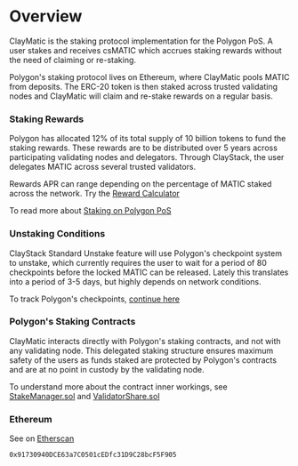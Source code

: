 # Overview

ClayMatic is the staking protocol implementation for the Polygon PoS. A user stakes and receives csMATIC which accrues staking rewards without the need of claiming or re-staking.

Polygon's staking protocol lives on Ethereum, where ClayMatic pools MATIC from deposits. The ERC-20 token is then staked across trusted validating nodes and ClayMatic will claim and re-stake rewards on a regular basis.

### Staking Rewards
Polygon has allocated 12% of its total supply of 10 billion tokens to fund the staking rewards. These rewards are to be distributed over 5 years across participating validating nodes and delegators. Through ClayStack, the user delegates MATIC across several trusted validators.

Rewards APR can range depending on the percentage of MATIC staked across the network. Try the [Reward Calculator](https://wallet.polygon.technology/staking/rewards-calculator/)

To read more about [Staking on Polygon PoS](https://polygon.technology/staking/)

### Unstaking Conditions
ClayStack Standard Unstake feature will use Polygon's checkpoint system to unstake, which currently requires the user to wait for a period of 80 checkpoints before the locked MATIC can be released. Lately this translates into a period of 3-5 days, but highly depends on network conditions.

To track Polygon's checkpoints, [continue here](https://wallet.polygon.technology/staking/)

### Polygon's Staking Contracts
ClayMatic interacts directly with Polygon's staking contracts, and not with any validating node. This delegated staking structure ensures maximum safety of the users as funds staked are protected by Polygon's contracts and are at no point in custody by the validating node.

To understand more about the contract inner workings, see [StakeManager.sol](https://github.com/maticnetwork/contracts/blob/main/contracts/staking/stakeManager/StakeManager.sol) and [ValidatorShare.sol](https://github.com/maticnetwork/contracts/blob/main/contracts/staking/validatorShare/ValidatorShare.sol)

### Ethereum
See on [Etherscan](https://etherscan.io/address/0x91730940DCE63a7C0501cEDfc31D9C28bcF5F905)
```
0x91730940DCE63a7C0501cEDfc31D9C28bcF5F905
```